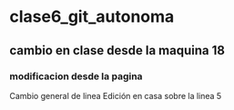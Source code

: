 # clase6_git_autonoma
## cambio en clase desde la maquina 18
### modificacion desde la pagina
Cambio general de linea
Edición en casa sobre la linea 5
